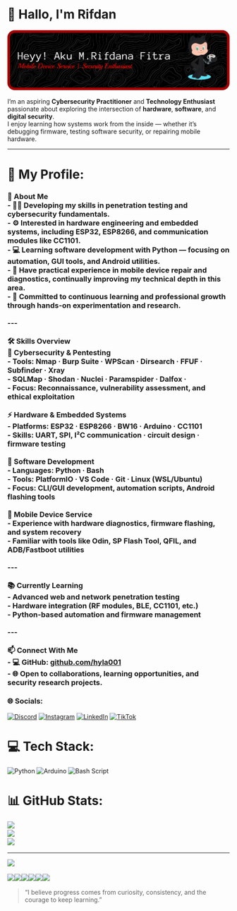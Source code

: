 # 👋 Hallo, I'm Rifdan

![RIFDAN](jpg/bg.png)

I’m an aspiring **Cybersecurity Practitioner** and **Technology Enthusiast** passionate about exploring the intersection of **hardware**, **software**, and **digital security**.  
I enjoy learning how systems work from the inside — whether it’s debugging firmware, testing software security, or repairing mobile hardware.

---

# 💫 My Profile:
### 🧠 About Me<br>- 🕵️‍♂️ Developing my skills in **penetration testing** and cybersecurity fundamentals.  <br>- ⚙️ Interested in **hardware engineering** and **embedded systems**, including ESP32, ESP8266, and communication modules like CC1101.  <br>- 💻 Learning **software development** with Python — focusing on automation, GUI tools, and Android utilities.  <br>- 🔧 Have practical experience in **mobile device repair and diagnostics**, continually improving my technical depth in this area.  <br>- 🌱 Committed to continuous learning and professional growth through hands-on experimentation and research.<br><br>---<br><br> 🛠️ Skills Overview<br> 🧰 Cybersecurity & Pentesting<br>- Tools: Nmap · Burp Suite · WPScan · Dirsearch · FFUF · Subfinder · Xray <br>- SQLMap · Shodan · Nuclei · Paramspider · Dalfox · <br>- Focus: Reconnaissance, vulnerability assessment, and ethical exploitation<br><br> ⚡ Hardware & Embedded Systems<br>- Platforms: ESP32 · ESP8266 · BW16 · Arduino · CC1101  <br>- Skills: UART, SPI, I²C communication · circuit design · firmware testing<br><br> 💾 Software Development<br>- Languages: Python · Bash  <br>- Tools: PlatformIO · VS Code · Git · Linux (WSL/Ubuntu)  <br>- Focus: CLI/GUI development, automation scripts, Android flashing tools<br><br> 🔧 Mobile Device Service<br>- Experience with hardware diagnostics, firmware flashing, and system recovery  <br>- Familiar with tools like Odin, SP Flash Tool, QFIL, and ADB/Fastboot utilities<br><br>---<br><br> 📚 Currently Learning<br>- Advanced web and network penetration testing  <br>- Hardware integration (RF modules, BLE, CC1101, etc.)  <br>- Python-based automation and firmware management<br><br>---<br><br> 📫 Connect With Me<br>- 💻 GitHub: [github.com/hyla001](https://github.com/hyla001)<br>- 🌐 Open to collaborations, learning opportunities, and security research projects.<br>


### 🌐 Socials:
[![Discord](https://img.shields.io/badge/Discord-%237289DA.svg?logo=discord&logoColor=white)](https://discord.gg/emoticons4710) [![Instagram](https://img.shields.io/badge/Instagram-%23E4405F.svg?logo=Instagram&logoColor=white)](https://instagram.com/rfdan_03) [![LinkedIn](https://img.shields.io/badge/LinkedIn-%230077B5.svg?logo=linkedin&logoColor=white)](https://linkedin.com/in/moch-rifdan) [![TikTok](https://img.shields.io/badge/TikTok-%23000000.svg?logo=TikTok&logoColor=white)](https://tiktok.com/@caur3lectronicx33) 

# 💻 Tech Stack:
![Python](https://img.shields.io/badge/python-3670A0?style=for-the-badge&logo=python&logoColor=ffdd54) ![Arduino](https://img.shields.io/badge/-Arduino-00979D?style=for-the-badge&logo=Arduino&logoColor=white) ![Bash Script](https://img.shields.io/badge/bash_script-%23121011.svg?style=for-the-badge&logo=gnu-bash&logoColor=white)
# 📊 GitHub Stats:
![](https://github-readme-stats.vercel.app/api?username=hyla001&theme=date_night&hide_border=false&include_all_commits=false&count_private=false)<br/>
![](https://nirzak-streak-stats.vercel.app/?user=hyla001&theme=date_night&hide_border=false)<br/>
![](https://github-readme-stats.vercel.app/api/top-langs/?username=hyla001&theme=date_night&hide_border=false&include_all_commits=false&count_private=false&layout=compact)

---
[![](https://visitcount.itsvg.in/api?id=hyla001&icon=2&color=0)](https://visitcount.itsvg.in)

<!-- Proudly created with GPRM ( https://gprm.itsvg.in ) -->

<img src="https://img.shields.io/badge/Arduino_IDE-00979D?style=for-the-badge&logo=arduino&logoColor=white
" /><img src="https://img.shields.io/badge/espressif-E7352C?style=for-the-badge&logo=espressif&logoColor=white" /><img src="https://img.shields.io/badge/Python-FFD43B?style=for-the-badge&logo=python&logoColor=blue" /><img src="https://img.shields.io/badge/Linux-FCC624?style=for-the-badge&logo=linux&logoColor=black" /><img src="https://img.shields.io/badge/Hackerone-494649?style=for-the-badge&logo=hackerone&logoColor=white" /><img src="https://img.shields.io/badge/burpsuite-FF6633?style=for-the-badge&logo=burpsuite&logoColor=white
" />



> “I believe progress comes from curiosity, consistency, and the courage to keep learning.”


